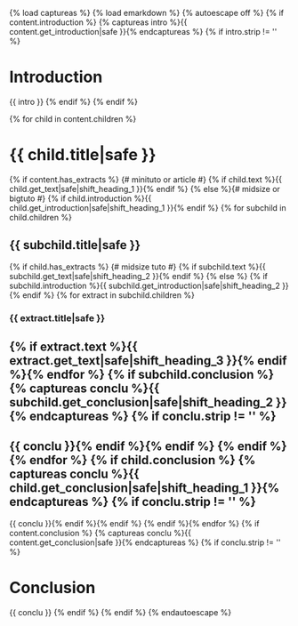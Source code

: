 {% load captureas %}
{% load emarkdown %}
{% autoescape off %}
{% if content.introduction %}
{% captureas intro %}{{ content.get_introduction|safe }}{% endcaptureas %}
{% if intro.strip != '' %}
# Introduction

{{ intro }}
{% endif %}
{% endif %}

{% for child in content.children %}
# {{ child.title|safe }}
{% if content.has_extracts %} {#  minituto or article #}
{% if child.text %}{{ child.get_text|safe|shift_heading_1 }}{% endif %}
{% else %}{# midsize or bigtuto #}
{% if child.introduction %}{{ child.get_introduction|safe|shift_heading_1 }}{% endif %}
{% for subchild in child.children %}
## {{ subchild.title|safe }}

{% if child.has_extracts %} {# midsize tuto #}
{% if subchild.text %}{{ subchild.get_text|safe|shift_heading_2 }}{% endif %}
{% else %}
{% if subchild.introduction %}{{ subchild.get_introduction|safe|shift_heading_2 }}{% endif %}
{% for extract in subchild.children %}

### {{ extract.title|safe }}

{% if extract.text %}{{ extract.get_text|safe|shift_heading_3 }}{% endif %}{% endfor %}
{% if subchild.conclusion %}
{% captureas conclu %}{{ subchild.get_conclusion|safe|shift_heading_2 }}{% endcaptureas %}
{% if conclu.strip != '' %}
---------

{{ conclu }}{% endif %}{% endif %}
{% endif %}{% endfor %}
{% if child.conclusion %}
{% captureas conclu %}{{ child.get_conclusion|safe|shift_heading_1 }}{% endcaptureas %}
{% if conclu.strip != '' %}
---------

{{ conclu }}{% endif %}{% endif %}
{% endif %}{% endfor %}
{% if content.conclusion %}
{% captureas conclu %}{{ content.get_conclusion|safe }}{% endcaptureas %}
{% if conclu.strip != '' %}
# Conclusion

{{ conclu }}
{% endif %}
{% endif %}
{% endautoescape %}
